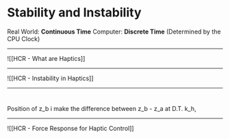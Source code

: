 # Stability and Instability
Real World: **Continuous Time**
Computer: **Discrete Time** (Determined by the CPU Clock)

---
![[HCR - What are Haptics]]

---
![[HCR - Instability in Haptics]]

---
# 
Position of z_b i make the difference between z_b - z_a at D.T. k_h, 


---
![[HCR - Force Response for Haptic Control]]
